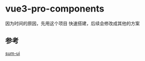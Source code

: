 <!--
 * @Author: saber
 * @Date: 2021-11-04 11:32:26
 * @LastEditTime: 2021-12-27 15:09:38
 * @LastEditors: saber
 * @Description: 
-->
# vue3-pro-components

因为时间的原因，先用这个项目 快速搭建，后续会修改成其他的方案

## 参考
[sum-ui](https://leitingting08.github.io/sum-ui/)
